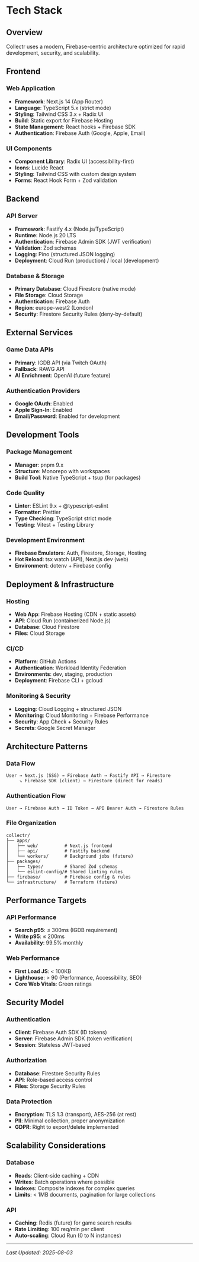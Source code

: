 # Tech Stack

## Overview
Collectr uses a modern, Firebase-centric architecture optimized for rapid development, security, and scalability.

## Frontend

### Web Application
- **Framework**: Next.js 14 (App Router)
- **Language**: TypeScript 5.x (strict mode)
- **Styling**: Tailwind CSS 3.x + Radix UI
- **Build**: Static export for Firebase Hosting
- **State Management**: React hooks + Firebase SDK
- **Authentication**: Firebase Auth (Google, Apple, Email)

### UI Components
- **Component Library**: Radix UI (accessibility-first)
- **Icons**: Lucide React
- **Styling**: Tailwind CSS with custom design system
- **Forms**: React Hook Form + Zod validation

## Backend

### API Server
- **Framework**: Fastify 4.x (Node.js/TypeScript)
- **Runtime**: Node.js 20 LTS
- **Authentication**: Firebase Admin SDK (JWT verification)
- **Validation**: Zod schemas
- **Logging**: Pino (structured JSON logging)
- **Deployment**: Cloud Run (production) / local (development)

### Database & Storage
- **Primary Database**: Cloud Firestore (native mode)
- **File Storage**: Cloud Storage
- **Authentication**: Firebase Auth
- **Region**: europe-west2 (London)
- **Security**: Firestore Security Rules (deny-by-default)

## External Services

### Game Data APIs
- **Primary**: IGDB API (via Twitch OAuth)
- **Fallback**: RAWG API
- **AI Enrichment**: OpenAI (future feature)

### Authentication Providers
- **Google OAuth**: Enabled
- **Apple Sign-In**: Enabled  
- **Email/Password**: Enabled for development

## Development Tools

### Package Management
- **Manager**: pnpm 9.x
- **Structure**: Monorepo with workspaces
- **Build Tool**: Native TypeScript + tsup (for packages)

### Code Quality
- **Linter**: ESLint 9.x + @typescript-eslint
- **Formatter**: Prettier
- **Type Checking**: TypeScript strict mode
- **Testing**: Vitest + Testing Library

### Development Environment
- **Firebase Emulators**: Auth, Firestore, Storage, Hosting
- **Hot Reload**: tsx watch (API), Next.js dev (web)
- **Environment**: dotenv + Firebase config

## Deployment & Infrastructure

### Hosting
- **Web App**: Firebase Hosting (CDN + static assets)
- **API**: Cloud Run (containerized Node.js)
- **Database**: Cloud Firestore
- **Files**: Cloud Storage

### CI/CD
- **Platform**: GitHub Actions
- **Authentication**: Workload Identity Federation
- **Environments**: dev, staging, production
- **Deployment**: Firebase CLI + gcloud

### Monitoring & Security
- **Logging**: Cloud Logging + structured JSON
- **Monitoring**: Cloud Monitoring + Firebase Performance
- **Security**: App Check + Security Rules
- **Secrets**: Google Secret Manager

## Architecture Patterns

### Data Flow
```
User → Next.js (SSG) → Firebase Auth → Fastify API → Firestore
     ↘ Firebase SDK (client) → Firestore (direct for reads)
```

### Authentication Flow
```
User → Firebase Auth → ID Token → API Bearer Auth → Firestore Rules
```

### File Organization
```
collectr/
├── apps/
│   ├── web/          # Next.js frontend
│   ├── api/          # Fastify backend
│   └── workers/      # Background jobs (future)
├── packages/
│   ├── types/        # Shared Zod schemas
│   └── eslint-config/# Shared linting rules
├── firebase/         # Firebase config & rules
└── infrastructure/   # Terraform (future)
```

## Performance Targets

### API Performance
- **Search p95**: ≤ 300ms (IGDB requirement)
- **Write p95**: ≤ 200ms
- **Availability**: 99.5% monthly

### Web Performance
- **First Load JS**: < 100KB
- **Lighthouse**: > 90 (Performance, Accessibility, SEO)
- **Core Web Vitals**: Green ratings

## Security Model

### Authentication
- **Client**: Firebase Auth SDK (ID tokens)
- **Server**: Firebase Admin SDK (token verification)
- **Session**: Stateless JWT-based

### Authorization
- **Database**: Firestore Security Rules
- **API**: Role-based access control
- **Files**: Storage Security Rules

### Data Protection
- **Encryption**: TLS 1.3 (transport), AES-256 (at rest)
- **PII**: Minimal collection, proper anonymization
- **GDPR**: Right to export/delete implemented

## Scalability Considerations

### Database
- **Reads**: Client-side caching + CDN
- **Writes**: Batch operations where possible
- **Indexes**: Composite indexes for complex queries
- **Limits**: < 1MB documents, pagination for large collections

### API
- **Caching**: Redis (future) for game search results
- **Rate Limiting**: 100 req/min per client
- **Auto-scaling**: Cloud Run (0 to N instances)

---

*Last Updated: 2025-08-03*